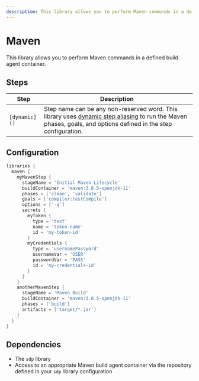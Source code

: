 ```yaml
---
description: This library allows you to perform Maven commands in a defined build agent container
---
```


# Maven

This library allows you to perform Maven commands in a defined build agent container.

## Steps

| Step | Description |
| ----------- | ----------- |
| `[dynamic]()` | Step name can be any non-reserved word. This library uses [dynamic step aliasing](https://jenkinsci.github.io/templating-engine-plugin/2.4/concepts/library-development/step-aliasing/#dynamic-step-aliases) to run the Maven phases, goals, and options defined in the step configuration. |

## Configuration

``` groovy title='pipeline_config.groovy'
libraries {
  maven {
    myMavenStep {
      stageName = 'Initial Maven Lifecycle'
      buildContainer = 'maven:3.8.5-openjdk-11'
      phases = ['clean', 'validate']
      goals = ['compiler:testCompile']
      options = ['-q']
      secrets {
        myToken {
          type = 'text'
          name = 'token-name'
          id = 'my-token-id'
        }
        myCredentials {
          type = 'usernamePassword'
          usernameVar = 'USER'
          passwordVar = 'PASS'
          id = 'my-credentials-id'
        }
      }
    }
    anotherMavenStep {
      stageName = 'Maven Build'
      buildContainer = 'maven:3.8.5-openjdk-11'
      phases = ['build']
      artifacts = ['target/*.jar']
    }
  }
}
```

## Dependencies

* The `sdp` library
* Access to an appropriate Maven build agent container via the repository defined in your `sdp` library configuration
